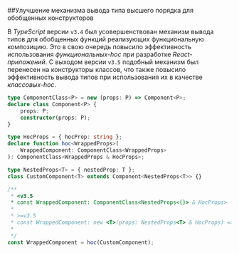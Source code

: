 ##Улучшение механизма вывода типа высшего порядка для обобщенных конструкторов

В _TypeScript_ версии `v3.4` был усовершенствован механизм вывода типов для обобщенных функций реализующих функциональную композицию. Это в свою очередь повысило эффективность использования _функциональных-hoc_ при разработке _React-приложений_. С выходом версии `v3.5` подобный механизм был перенесен на конструкторы классов, что также повысило эффективность вывода типов при использования их в качестве _классовых-hoc_.

```typescript
type ComponentClass<P> = new (props: P) => Component<P>;
declare class Component<P> {
    props: P;
    constructor(props: P);
}

type HocProps = { hocProp: string };
declare function hoc<WrappedProps>(
    WrappedComponent: ComponentClass<WrappedProps>
): ComponentClass<WrappedProps & HocProps>;

type NestedProps<T> = { nestedProp: T };
class CustomComponent<T> extends Component<NestedProps<T>> {}

/**
 * <v3.5
 * const WrappedComponent: ComponentClass<NestedProps<{}> & HocProps>
 *
 * >=v3.5
 * const WrappedComponent: new <T>(props: NestedProps<T> & HocProps) => Component<NestedProps<T> & HocProps>
 *
 */
const WrappedComponent = hoc(CustomComponent);
```
